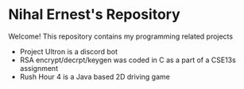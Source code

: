# Nihal Ernest's Repository
Welcome! This repository contains my programming related projects

- Project Ultron is a discord bot
- RSA encrypt/decrpt/keygen was coded in C as a part of a CSE13s assignment
- Rush Hour 4 is a Java based 2D driving game
